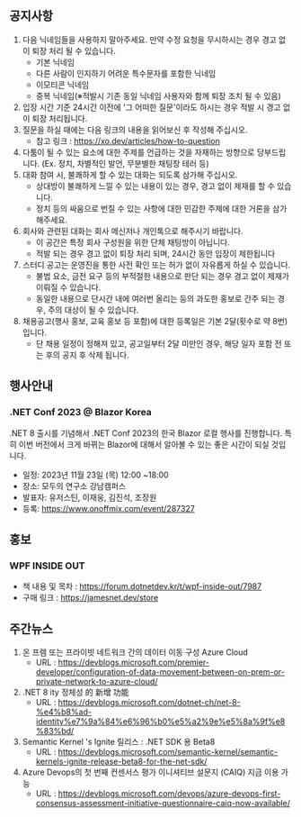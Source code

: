 ## 공지사항

1. 다음 닉네임들을 사용하지 말아주세요. 만약 수정 요청을 무시하시는 경우 경고 없이 퇴장 처리 될 수 있습니다.
   * 기본 닉네임
   * 다른 사람이 인지하기 어려운 특수문자를 포함한 닉네임
   * 이모티콘 닉네임
   * 중복 닉네임(※적발시 기존 동일 닉네임 사용자와 함께 퇴장 조치 될 수 있음)
2. 입장 시간 기준 24시간 이전에 '그 어떠한 질문'이라도 하시는 경우 적발 시 경고 없이 퇴장 처리됩니다.
3. 질문을 하실 때에는 다음 링크의 내용을 읽어보신 후 작성해 주십시오. 
   * 참고 링크 : https://xo.dev/articles/how-to-question
4. 다툼이 될 수 있는 요소에 대한 주제를 언급하는 것을 자재하는 방향으로 당부드립니다.
   (Ex. 정치, 차별적인 발언, 무분별한 채팅창 테러 등)
5. 대화 참여 시, 불쾌하게 할 수 있는 대화는 되도록 삼가해 주십시오.
   * 상대방이 불쾌하게 느낄 수 있는 내용이 있는 경우, 경고 없이 제재를 할 수 있습니다.
   * 정치 등의 싸움으로 번질 수 있는 사항에 대한 민감한 주제에 대한 거론을 삼가해주세요.
6. 회사와 관련된 대화는 회사 메신저나 개인톡으로 해주시기 바랍니다. 
   * 이 공간은 특정 회사 구성원을 위한 단체 채팅방이 아닙니다. 
   * 적발 되는 경우 경고 없이 퇴장 처리 되며, 24시간 동안 입장이 제한됩니다
7. 스터디 공고는 운영진을 통한 사전 확인 또는 허가 없이 자유롭게 하실 수 있습니다.
   * 불법 요소, 금전 요구 등의 부적절한 내용으로 판단 되는 경우 경고 없이 제재가 이뤄질 수 있습니다.
   * 동일한 내용으로 단시간 내에 여러번 올리는 등의 과도한 홍보로 간주 되는 경우, 주의 대상이 될 수 있습니다.
8. 채용공고(행사 홍보, 교육 홍보 등 포함)에 대한 등록일은 기본 2달(횟수로 약 8번)입니다.
   * 단 채용 일정이 정해져 있고, 공고일부터 2달 미만인 경우, 해당 일자 포함 전 또는 후의 공지 후 삭제 됩니다.

## 행사안내

### .NET Conf 2023 @ Blazor Korea

.NET 8 출시를 기념해서 .NET Conf 2023의 한국 Blazor 로컬 행사를 진행합니다.
특히 이번 버전에서 크게 바뀌는 Blazor에 대해서 알아볼 수 있는 좋은 시간이 되실 것입니다.

* 일정: 2023년 11월 23일 (목) 12:00 ~18:00
* 장소: 모두의 연구소 강남캠퍼스
* 발표자: 유저스틴, 이재웅, 김진석, 조장원
* 등록: https://www.onoffmix.com/event/287327

## 홍보

### WPF INSIDE OUT
  * 책 내용 및 목차 : https://forum.dotnetdev.kr/t/wpf-inside-out/7987
  * 구매 링크 : https://jamesnet.dev/store

## 주간뉴스

1. 온 프렘 또는 프라이빗 네트워크 간의 데이터 이동 구성 Azure Cloud
   * URL : https://devblogs.microsoft.com/premier-developer/configuration-of-data-movement-between-on-prem-or-private-network-to-azure-cloud/
2. .NET 8 ity 정체성 的 新增 功能
   * URL : https://devblogs.microsoft.com/dotnet-ch/net-8-%e4%b8%ad-identity%e7%9a%84%e6%96%b0%e5%a2%9e%e5%8a%9f%e8%83%bd/
3. Semantic Kernel 's Ignite 릴리스 : .NET SDK 용 Beta8
   * URL : https://devblogs.microsoft.com/semantic-kernel/semantic-kernels-ignite-release-beta8-for-the-net-sdk/
4. Azure Devops의 첫 번째 컨센서스 평가 이니셔티브 설문지 (CAIQ) 지금 이용 가능
   * URL : https://devblogs.microsoft.com/devops/azure-devops-first-consensus-assessment-initiative-questionnaire-caiq-now-available/